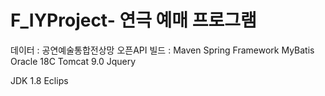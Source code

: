# F_IYProject- 연극 예매 프로그램

데이터 : 공연예술통합전상망 오픈API
빌드 : Maven 
Spring Framework 
MyBatis
Oracle 18C
Tomcat 9.0
Jquery

JDK 1.8
Eclips
